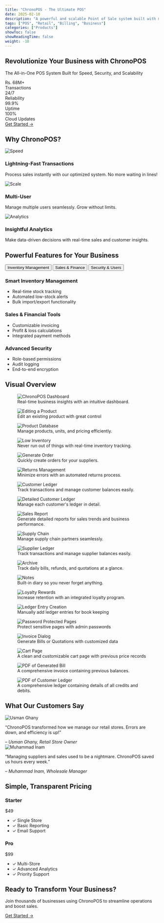 ```yaml
---
title: "ChronoPOS - The Ultimate POS"
date: 2025-02-10
description: "A powerful and scalable Point of Sale system built with modern tech"
tags: ["POS", "Retail", "Billing", "Business"]
categories: ["Products"]
showToc: false
showReadingTime: false
weight: -10
---
```

<!-- Hero Section -->
  <section class="hero-section">
    <div class="hero-content">
      <h1>Revolutionize Your Business with ChronoPOS</h1>
      <p class="hero-subtitle">The All-in-One POS System Built for Speed, Security, and Scalability</p>
      <div class="hero-stats">
        <div class="stat-item">
          <div class="stat-number">Rs. 68M+</div>
          <div class="stat-label">Transactions</div>
        </div>
        <div class="stat-item">
          <div class="stat-number">24/7</div>
          <div class="stat-label">Reliability</div>
        </div>
        <div class="stat-item">
          <div class="stat-number">99.9%</div>
          <div class="stat-label">Uptime</div>
        </div>
        <div class="stat-item">
          <div class="stat-number">100%</div>
          <div class="stat-label">Cloud Updates</div>
        </div>
      </div>
      <a href="/book-a-call/" class="cta-button">Get Started →</a>
    </div>
  </section>

  <!-- Value Proposition -->
  <section class="value-section">
    <h2>Why ChronoPOS?</h2>
    <div class="value-grid">
      <div class="value-card">
        <img src="/assets/speed.svg" alt="Speed">
        <h3>Lightning-Fast Transactions</h3>
        <p>Process sales instantly with our optimized system. No more waiting in lines!</p>
      </div>
      <div class="value-card">
        <img src="/assets/scale.svg" alt="Scale">
        <h3>Multi-User</h3>
        <p>Manage multiple users seamlessly. Grow without limits.</p>
      </div>
      <div class="value-card">
        <img src="/assets/analytics.svg" alt="Analytics">
        <h3>Insightful Analytics</h3>
        <p>Make data-driven decisions with real-time sales and customer insights.</p>
      </div>
    </div>
  </section>

  <!-- Feature Showcase -->
<section class="feature-section">
  <h2>Powerful Features for Your Business</h2>
  <div class="feature-tabs">
    <button class="tab-button active" data-tab="inventory">Inventory Management</button>
    <button class="tab-button" data-tab="sales">Sales & Finance</button>
    <button class="tab-button" data-tab="security">Security & Users</button>
  </div>
  <div class="feature-content">
    <div id="inventory" class="tab-content active">
      <h3>Smart Inventory Management</h3>
      <ul>
        <li>Real-time stock tracking</li>
        <li>Automated low-stock alerts</li>
        <li>Bulk import/export functionality</li>
      </ul>
    </div>
    <div id="sales" class="tab-content">
      <h3>Sales & Financial Tools</h3>
      <ul>
        <li>Customizable invoicing</li>
        <li>Profit & loss calculations</li>
        <li>Integrated payment methods</li>
      </ul>
    </div>
    <div id="security" class="tab-content">
      <h3>Advanced Security</h3>
      <ul>
        <li>Role-based permissions</li>
        <li>Audit logging</li>
        <li>End-to-end encryption</li>
      </ul>
    </div>
  </div>
</section>


<!-- Visual Overview -->
<section class="screenshots-section">
  <h2>Visual Overview</h2>
  <div class="image-grid">
    <figure class="image-card">
      <img src="/assets/dashboard.webp" alt="ChronoPOS Dashboard" class="zoomable">
      <figcaption>Real-time business insights with an intuitive dashboard.</figcaption>
    </figure>
    <figure class="image-card">
      <img src="/assets/editingproduct.webp" alt="Editing a Product" class="zoomable">
      <figcaption>Edit an existing product with great control</figcaption>
    </figure>
    <figure class="image-card">
      <img src="/assets/productdb.webp" alt="Product Database" class="zoomable">
      <figcaption>Manage products, units, and pricing efficiently.</figcaption>
    </figure>
    <figure class="image-card">
      <img src="/assets/inventory.webp" alt="Low Inventory" class="zoomable">
      <figcaption>Never run out of things with real-time inventory tracking.</figcaption>
    </figure>
    <figure class="image-card">
      <img src="/assets/generateorder.webp" alt="Generate Order" class="zoomable">
      <figcaption>Quickly create orders for your suppliers.</figcaption>
    </figure>
    <figure class="image-card">
      <img src="/assets/returns.webp" alt="Returns Management" class="zoomable">
      <figcaption>Minimize errors with an automated returns process.</figcaption>
    </figure>
    <figure class="image-card">
      <img src="/assets/customerledger.webp" alt="Customer Ledger" class="zoomable">
      <figcaption>Track transactions and manage customer balances easily.</figcaption>
    </figure>
    <figure class="image-card">
      <img src="/assets/singleledger.webp" alt="Detailed Customer Ledger" class="zoomable">
      <figcaption>Manage each customer's ledger in detail.</figcaption>
    </figure>
    <figure class="image-card">
      <img src="/assets/salesreport.webp" alt="Sales Report" class="zoomable">
      <figcaption>Generate detailed reports for sales trends and business performance.</figcaption>
    </figure>
    <figure class="image-card">
      <img src="/assets/supplychain.webp" alt="Supply Chain" class="zoomable">
      <figcaption>Manage supply chain partners seamlessly.</figcaption>
    </figure>
    <figure class="image-card">
      <img src="/assets/supplierledger.webp" alt="Supplier Ledger" class="zoomable">
      <figcaption>Track transactions and manage supplier balances easily.</figcaption>
    </figure>
    <figure class="image-card">
      <img src="/assets/archive.webp" alt="Archive" class="zoomable">
      <figcaption>Track daily bills, refunds, and quotations at a glance.</figcaption>
    </figure>
    <figure class="image-card">
      <img src="/assets/notes.webp" alt="Notes" class="zoomable">
      <figcaption>Built-in diary so you never forget anything.</figcaption>
    </figure>
    <figure class="image-card">
      <img src="/assets/loyaltyrewards.webp" alt="Loyalty Rewards" class="zoomable">
      <figcaption>Increase retention with an integrated loyalty program.</figcaption>
    </figure>
    <figure class="image-card">
      <img src="/assets/addingledgerentry.webp" alt="Ledger Entry Creation" class="zoomable">
      <figcaption>Manually add ledger entries for book keeping</figcaption>
    </figure>
    <figure class="image-card">
      <img src="/assets/passwordprotectedpages.webp" alt="Password Protected Pages" class="zoomable">
      <figcaption>Protect sensitive pages with admin passwords</figcaption>
    </figure>
    <figure class="image-card">
      <img src="/assets/invoicegeneratoindialog.webp" alt="Invoice Dialog" class="zoomable">
      <figcaption>Generate Bills or Quotations with customized data</figcaption>
    </figure>
    <figure class="image-card">
      <img src="/assets/cartpage.webp" alt="Cart Page" class="zoomable">
      <figcaption>A clean and customizable cart page with previous price records</figcaption>
    </figure>
    <figure class="image-card">
      <img src="/assets/billpdf.webp" alt="PDF of Generated Bill" class="zoomable">
      <figcaption>A comprehensive invoice containing previous balances.</figcaption>
    </figure>
    <figure class="image-card">
      <img src="/assets/customerledgerpdf.webp" alt="PDF of Customer Ledger" class="zoomable">
      <figcaption>A comprehensive ledger containing details of all credits and debits.</figcaption>
    </figure>
  </div>
</section>

  <!-- Testimonials -->
  <section class="testimonial-section">
    <h2>What Our Customers Say</h2>
    <div class="testimonial-carousel">
      <div class="testimonial-card">
        <img src="/assets/usman-ghany-customer.png" alt="Usman Ghany">
        <p>“ChronoPOS transformed how we manage our retail stores. Errors are down, and efficiency is up!”</p>
        <cite>– Usman Ghany, Retail Store Owner</cite>
      </div>
      <div class="testimonial-card">
        <img src="/assets/muhammad-inam-customer.png" alt="Muhammad Inam">
        <p>“Managing suppliers and sales used to be a nightmare. ChronoPOS saved us hours every week.”</p>
        <cite>– Muhammad Inam, Wholesale Manager</cite>
      </div>
    </div>
  </section>

  <!-- Pricing -->
  <section class="pricing-section">
    <h2>Simple, Transparent Pricing</h2>
    <div class="pricing-cards">
      <div class="pricing-card">
        <h3>Starter</h3>
        <div class="price">$49<span></span></div>
        <ul>
          <li>✓ Single Store</li>
          <li>✓ Basic Reporting</li>
          <li>✓ Email Support</li>
        </ul>
      </div>
      <div class="pricing-card popular">
        <h3>Pro</h3>
        <div class="price">$99<span></span></div>
        <ul>
          <li>✓ Multi-Store</li>
          <li>✓ Advanced Analytics</li>
          <li>✓ Priority Support</li>
        </ul>
      </div>
    </div>
  </section>

  <!-- CTA Section -->
  <section class="cta-section">
    <h2>Ready to Transform Your Business?</h2>
    <p>Join thousands of businesses using ChronoPOS to streamline operations and boost sales.</p>
    <a href="/book-a-call/" class="cta-button">Get Started →</a>
  </section>
<!-- Add this modal HTML right before the closing body tag -->
<div id="imageModal" class="modal" style="display: none;">
  <span class="close">&times;</span>
  <img id="fullsizeImage" class="modal-content">
</div>

<script>
document.addEventListener("DOMContentLoaded", function () {
  const modal = document.getElementById("imageModal");
  const modalImg = document.getElementById("fullsizeImage");
  const closeBtn = document.querySelector(".close");
  const zoomableImages = document.querySelectorAll(".zoomable");
  
  // Create an array from the images and keep track of the current index.
  const imageSources = Array.from(zoomableImages).map(img => img.src);
  let currentImageIndex = 0;
  
  // Hide modal initially.
  modal.style.display = "none";
  
  // Open modal when an image is clicked and set the current index.
  zoomableImages.forEach((img, index) => {
    img.addEventListener("click", function() {
      modal.style.display = "flex"; // Using flex for centering.
      modalImg.src = this.src;
      currentImageIndex = index;
    });
  });
  
  // Close modal on clicking the close button.
  closeBtn.addEventListener("click", function() {
    modal.style.display = "none";
  });
  
  // Close modal when clicking outside the image.
  window.addEventListener("click", function(event) {
    if (event.target === modal) {
      modal.style.display = "none";
    }
  });
  
  // Listen for keydown events to navigate images.
  document.addEventListener("keydown", function(e) {
    // Only navigate if the modal is visible.
    if (modal.style.display === "flex") {
      if (e.key === "ArrowRight") {
        // Move to the next image.
        currentImageIndex = (currentImageIndex + 1) % imageSources.length;
        modalImg.src = imageSources[currentImageIndex];
      } else if (e.key === "ArrowLeft") {
        // Move to the previous image.
        currentImageIndex = (currentImageIndex - 1 + imageSources.length) % imageSources.length;
        modalImg.src = imageSources[currentImageIndex];
      } else if (e.key === "Escape") {
        // Optionally close the modal with Escape.
        modal.style.display = "none";
      }
    }
  });
  
  // Existing tab functionality can remain unchanged.
  const tabButtons = document.querySelectorAll(".tab-button");
  const tabContents = document.querySelectorAll(".tab-content");
  tabContents.forEach((content, index) => {
    if (index !== 0) {
      content.style.display = "none";
    }
  });
  tabButtons.forEach(button => {
    button.addEventListener("click", () => {
      tabButtons.forEach(btn => btn.classList.remove("active"));
      tabContents.forEach(content => {
        content.classList.remove("active");
        content.style.display = "none";
      });
      button.classList.add("active");
      const tabId = button.getAttribute("data-tab");
      const activeContent = document.getElementById(tabId);
      activeContent.classList.add("active");
      activeContent.style.display = "block";
    });
  });
});
</script>
